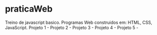 # praticaWeb
Treino de javascript basico.
Programas Web construidos em: HTML, CSS, JavaScript. 
Projeto 1 - 
Projeto 2 - 
Projeto 3 - 
Projeto 4 - 
Projeto 5 - 
